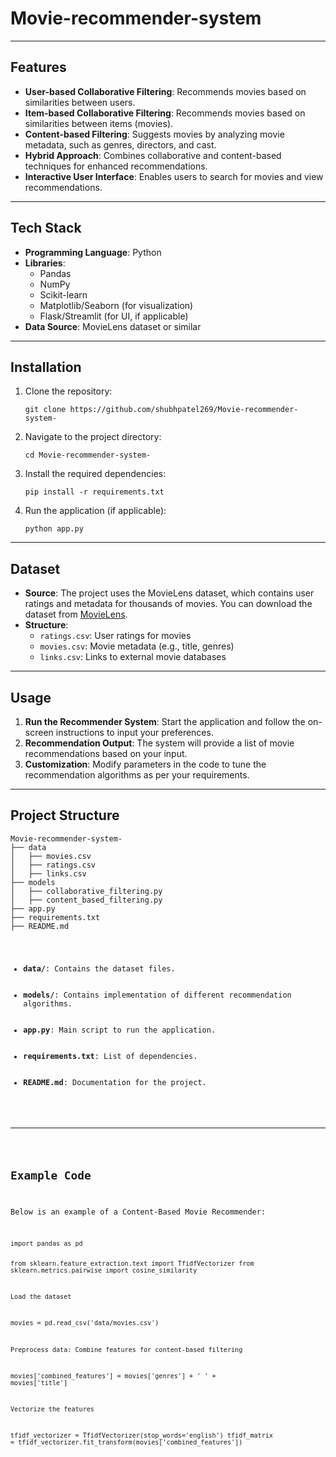 # Movie-recommender-system
<hr>

<h2>Features</h2>
<ul>
    <li><strong>User-based Collaborative Filtering</strong>: Recommends movies based on similarities between users.</li>
    <li><strong>Item-based Collaborative Filtering</strong>: Recommends movies based on similarities between items (movies).</li>
    <li><strong>Content-based Filtering</strong>: Suggests movies by analyzing movie metadata, such as genres, directors, and cast.</li>
    <li><strong>Hybrid Approach</strong>: Combines collaborative and content-based techniques for enhanced recommendations.</li>
    <li><strong>Interactive User Interface</strong>: Enables users to search for movies and view recommendations.</li>
</ul>

<hr>

<h2>Tech Stack</h2>
<ul>
    <li><strong>Programming Language</strong>: Python</li>
    <li><strong>Libraries</strong>:
        <ul>
            <li>Pandas</li>
            <li>NumPy</li>
            <li>Scikit-learn</li>
            <li>Matplotlib/Seaborn (for visualization)</li>
            <li>Flask/Streamlit (for UI, if applicable)</li>
        </ul>
    </li>
    <li><strong>Data Source</strong>: MovieLens dataset or similar</li>
</ul>

<hr>

<h2>Installation</h2>
<ol>
    <li>Clone the repository:
        <pre><code>git clone https://github.com/shubhpatel269/Movie-recommender-system-</code></pre>
    </li>
    <li>Navigate to the project directory:
        <pre><code>cd Movie-recommender-system-</code></pre>
    </li>
    <li>Install the required dependencies:
        <pre><code>pip install -r requirements.txt</code></pre>
    </li>
    <li>Run the application (if applicable):
        <pre><code>python app.py</code></pre>
    </li>
</ol>

<hr>

<h2>Dataset</h2>
<ul>
    <li><strong>Source</strong>: The project uses the MovieLens dataset, which contains user ratings and metadata for thousands of movies. You can download the dataset from <a href="https://grouplens.org/datasets/movielens/">MovieLens</a>.</li>
    <li><strong>Structure</strong>:
        <ul>
            <li><code>ratings.csv</code>: User ratings for movies</li>
            <li><code>movies.csv</code>: Movie metadata (e.g., title, genres)</li>
            <li><code>links.csv</code>: Links to external movie databases</li>
        </ul>
    </li>
</ul>

<hr>

<h2>Usage</h2>
<ol>
    <li><strong>Run the Recommender System</strong>: Start the application and follow the on-screen instructions to input your preferences.</li>
    <li><strong>Recommendation Output</strong>: The system will provide a list of movie recommendations based on your input.</li>
    <li><strong>Customization</strong>: Modify parameters in the code to tune the recommendation algorithms as per your requirements.</li>
</ol>

<hr>

<h2>Project Structure</h2>
<pre><code>Movie-recommender-system-
├── data
│   ├── movies.csv
│   ├── ratings.csv
│   ├── links.csv
├── models
│   ├── collaborative_filtering.py
│   ├── content_based_filtering.py
├── app.py
├── requirements.txt
├── README.md

<ul>
    <li><strong>data/</strong>: Contains the dataset files.</li>
    <li><strong>models/</strong>: Contains implementation of different recommendation algorithms.</li>
    <li><strong>app.py</strong>: Main script to run the application.</li>
    <li><strong>requirements.txt</strong>: List of dependencies.</li>
    <li><strong>README.md</strong>: Documentation for the project.</li>
</ul>

<hr>

<h2>Example Code</h2>
<p>Below is an example of a Content-Based Movie Recommender:</p>
<pre><code>import pandas as pd

from sklearn.feature_extraction.text import TfidfVectorizer
from sklearn.metrics.pairwise import cosine_similarity

Load the dataset

movies = pd.read_csv('data/movies.csv')

Preprocess data: Combine features for content-based filtering

movies['combined_features'] = movies['genres'] + ' ' + movies['title']

Vectorize the features

tfidf_vectorizer = TfidfVectorizer(stop_words='english')
tfidf_matrix = tfidf_vectorizer.fit_transform(movies['combined_features'])
